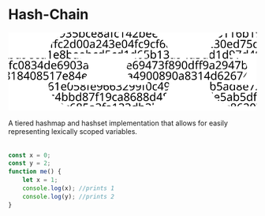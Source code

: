 # Hash-Chain

![hex characters in the shape of a chain](icon.svg)

A tiered hashmap and hashset implementation that allows for easily representing lexically scoped variables.


```js

const x = 0;
const y = 2;
function me() {
    let x = 1;
    console.log(x); //prints 1
    console.log(y); //prints 2
}

```